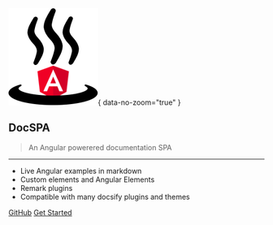 ![](./logo.png){ data-no-zoom="true" }

<h2>DocSPA <small><env-var var="version"><env-var></small></h2>

> An Angular powerered documentation SPA

---

- Live Angular examples in markdown
- Custom elements and Angular Elements
- Remark plugins
- Compatible with many docsify plugins and themes

[GitHub](https://github.com/swimlane/docspa) [Get Started](/#docspa)